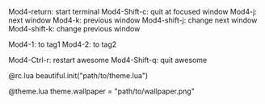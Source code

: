 Mod4-return: start terminal
Mod4-Shift-c: quit at focused window
Mod4-j: next window
Mod4-k: previous window
Mod4-shift-j: change next window
Mod4-shift-k: change previous window

Mod4-1: to tag1
Mod4-2: to tag2

Mod4-Ctrl-r: restart awesome
Mod4-Shift-q: quit awesome

@rc.lua 
beautiful.init("path/to/theme.lua")

@theme.lua
theme.wallpaper = "path/to/wallpaper.png"


